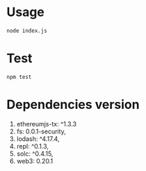 # Usage 
`node index.js`

# Test
`npm test`

# Dependencies version
1. ethereumjs-tx: ^1.3.3
2. fs: 0.0.1-security,
3. lodash: ^4.17.4,
4. repl: ^0.1.3,
5. solc: ^0.4.15,
6. web3: 0.20.1